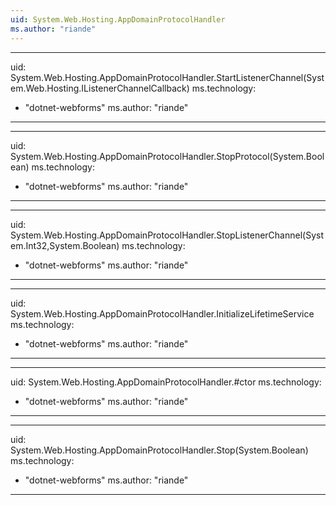 ```yaml
---
uid: System.Web.Hosting.AppDomainProtocolHandler
ms.author: "riande"
---
```


---
uid: System.Web.Hosting.AppDomainProtocolHandler.StartListenerChannel(System.Web.Hosting.IListenerChannelCallback)
ms.technology: 
  - "dotnet-webforms"
ms.author: "riande"
---

---
uid: System.Web.Hosting.AppDomainProtocolHandler.StopProtocol(System.Boolean)
ms.technology: 
  - "dotnet-webforms"
ms.author: "riande"
---

---
uid: System.Web.Hosting.AppDomainProtocolHandler.StopListenerChannel(System.Int32,System.Boolean)
ms.technology: 
  - "dotnet-webforms"
ms.author: "riande"
---

---
uid: System.Web.Hosting.AppDomainProtocolHandler.InitializeLifetimeService
ms.technology: 
  - "dotnet-webforms"
ms.author: "riande"
---

---
uid: System.Web.Hosting.AppDomainProtocolHandler.#ctor
ms.technology: 
  - "dotnet-webforms"
ms.author: "riande"
---

---
uid: System.Web.Hosting.AppDomainProtocolHandler.Stop(System.Boolean)
ms.technology: 
  - "dotnet-webforms"
ms.author: "riande"
---
